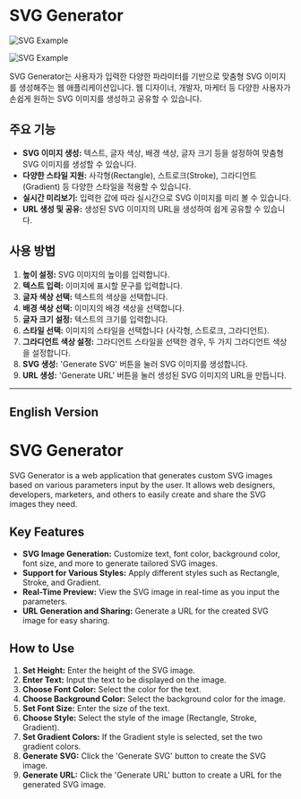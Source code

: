 # SVG Generator
![SVG Example](https://readme-decorate.vercel.app/api/get?height=250&width=850&text=Hello+%21&fontColor=%23ffea00&backgroundColor=%23000000&fontSize=70&gradientColor1=%23C6FFDD&gradientColor2=%23FBD786&type=stroke
)

![SVG Example](https://readme-decorate.vercel.app/api/get?height=250&&width=850&text=Hello+%21&fontColor=%23ffffff&backgroundColor=%23FFFFFF&fontSize=70&gradientColor1=%23C6FFDD&gradientColor2=%23FBD786&type=gradient
)



SVG Generator는 사용자가 입력한 다양한 파라미터를 기반으로 맞춤형 SVG 이미지를 생성해주는 웹 애플리케이션입니다. 웹 디자이너, 개발자, 마케터 등 다양한 사용자가 손쉽게 원하는 SVG 이미지를 생성하고 공유할 수 있습니다.

## 주요 기능

- **SVG 이미지 생성:** 텍스트, 글자 색상, 배경 색상, 글자 크기 등을 설정하여 맞춤형 SVG 이미지를 생성할 수 있습니다.
- **다양한 스타일 지원:** 사각형(Rectangle), 스트로크(Stroke), 그라디언트(Gradient) 등 다양한 스타일을 적용할 수 있습니다.
- **실시간 미리보기:** 입력한 값에 따라 실시간으로 SVG 이미지를 미리 볼 수 있습니다.
- **URL 생성 및 공유:** 생성된 SVG 이미지의 URL을 생성하여 쉽게 공유할 수 있습니다.

## 사용 방법

1. **높이 설정:** SVG 이미지의 높이를 입력합니다.
2. **텍스트 입력:** 이미지에 표시할 문구를 입력합니다.
3. **글자 색상 선택:** 텍스트의 색상을 선택합니다.
4. **배경 색상 선택:** 이미지의 배경 색상을 선택합니다.
5. **글자 크기 설정:** 텍스트의 크기를 입력합니다.
6. **스타일 선택:** 이미지의 스타일을 선택합니다 (사각형, 스트로크, 그라디언트).
7. **그라디언트 색상 설정:** 그라디언트 스타일을 선택한 경우, 두 가지 그라디언트 색상을 설정합니다.
8. **SVG 생성:** 'Generate SVG' 버튼을 눌러 SVG 이미지를 생성합니다.
9. **URL 생성:** 'Generate URL' 버튼을 눌러 생성된 SVG 이미지의 URL을 만듭니다.

---

## English Version

# SVG Generator

SVG Generator is a web application that generates custom SVG images based on various parameters input by the user. It allows web designers, developers, marketers, and others to easily create and share the SVG images they need.

## Key Features

- **SVG Image Generation:** Customize text, font color, background color, font size, and more to generate tailored SVG images.
- **Support for Various Styles:** Apply different styles such as Rectangle, Stroke, and Gradient.
- **Real-Time Preview:** View the SVG image in real-time as you input the parameters.
- **URL Generation and Sharing:** Generate a URL for the created SVG image for easy sharing.

## How to Use

1. **Set Height:** Enter the height of the SVG image.
2. **Enter Text:** Input the text to be displayed on the image.
3. **Choose Font Color:** Select the color for the text.
4. **Choose Background Color:** Select the background color for the image.
5. **Set Font Size:** Enter the size of the text.
6. **Choose Style:** Select the style of the image (Rectangle, Stroke, Gradient).
7. **Set Gradient Colors:** If the Gradient style is selected, set the two gradient colors.
8. **Generate SVG:** Click the 'Generate SVG' button to create the SVG image.
9. **Generate URL:** Click the 'Generate URL' button to create a URL for the generated SVG image.
